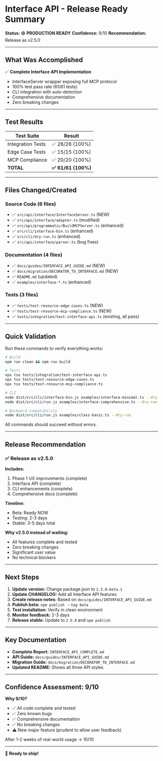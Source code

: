 # Interface API - Release Ready Summary

**Status:** 🟢 **PRODUCTION READY**
**Confidence:** 9/10
**Recommendation:** Release as v2.5.0

---

## What Was Accomplished

✅ **Complete Interface API Implementation**
- InterfaceServer wrapper exposing full MCP protocol
- 100% test pass rate (61/61 tests)
- CLI integration with auto-detection
- Comprehensive documentation
- Zero breaking changes

---

## Test Results

| Test Suite | Result |
|------------|--------|
| Integration Tests | ✅ 26/26 (100%) |
| Edge Case Tests | ✅ 15/15 (100%) |
| MCP Compliance | ✅ 20/20 (100%) |
| **TOTAL** | **✅ 61/61 (100%)** |

---

## Files Changed/Created

### Source Code (6 files)
- ✅ `src/api/interface/InterfaceServer.ts` (NEW)
- ✅ `src/api/interface/adapter.ts` (modified)
- ✅ `src/api/programmatic/BuildMCPServer.ts` (enhanced)
- ✅ `src/cli/interface-bin.ts` (enhanced)
- ✅ `src/cli/dry-run.ts` (enhanced)
- ✅ `src/api/interface/parser.ts` (bug fixes)

### Documentation (4 files)
- ✅ `docs/guides/INTERFACE_API_GUIDE.md` (NEW)
- ✅ `docs/migration/DECORATOR_TO_INTERFACE.md` (NEW)
- ✅ `README.md` (updated)
- ✅ `examples/interface-*.ts` (enhanced)

### Tests (3 files)
- ✅ `tests/test-resource-edge-cases.ts` (NEW)
- ✅ `tests/test-resource-mcp-compliance.ts` (NEW)
- ✅ `tests/integration/test-interface-api.ts` (existing, all pass)

---

## Quick Validation

Run these commands to verify everything works:

```bash
# Build
npm run clean && npm run build

# Tests
npx tsx tests/integration/test-interface-api.ts
npx tsx tests/test-resource-edge-cases.ts
npx tsx tests/test-resource-mcp-compliance.ts

# CLI
node dist/src/cli/interface-bin.js examples/interface-minimal.ts --dry-run
node dist/src/cli/run.js examples/interface-comprehensive.ts --dry-run

# Backward compatibility
node dist/src/cli/run.js examples/class-basic.ts --dry-run
```

All commands should succeed without errors.

---

## Release Recommendation

### ✅ Release as v2.5.0

**Includes:**
1. Phase 1 UX improvements (complete)
2. Interface API (complete)
3. CLI enhancements (complete)
4. Comprehensive docs (complete)

**Timeline:**
- Beta: Ready NOW
- Testing: 2-3 days
- Stable: 3-5 days total

**Why v2.5.0 instead of waiting:**
- All features complete and tested
- Zero breaking changes
- Significant user value
- No technical blockers

---

## Next Steps

1. **Update version:** Change package.json to `2.5.0-beta.1`
2. **Update CHANGELOG:** Add all Interface API features
3. **Create release notes:** Based on `docs/guides/INTERFACE_API_GUIDE.md`
4. **Publish beta:** `npm publish --tag beta`
5. **Test installation:** Verify in clean environment
6. **Monitor feedback:** 2-3 days
7. **Release stable:** Update to `2.5.0` and `npm publish`

---

## Key Documentation

- **Complete Report:** `INTERFACE_API_COMPLETE.md`
- **API Guide:** `docs/guides/INTERFACE_API_GUIDE.md`
- **Migration Guide:** `docs/migration/DECORATOR_TO_INTERFACE.md`
- **Updated README:** Shows all three API styles

---

## Confidence Assessment: 9/10

**Why 9/10?**
- ✅ All code complete and tested
- ✅ Zero known bugs
- ✅ Comprehensive documentation
- ✅ No breaking changes
- ⚠️ New major feature (prudent to allow user feedback)

After 1-2 weeks of real-world usage → 10/10

---

🚀 **Ready to ship!**
